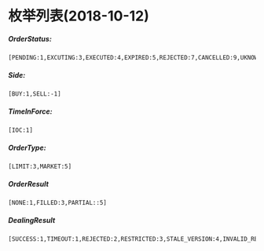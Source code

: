 # 枚举列表(2018-10-12)

##### OrderStatus:

```
[PENDING:1,EXCUTING:3,EXECUTED:4,EXPIRED:5,REJECTED:7,CANCELLED:9,UKNOWN:99]
```

##### Side:

```
[BUY:1,SELL:-1]
```

##### TimeInForce:

```
[IOC:1]
```

##### OrderType:

```
[LIMIT:3,MARKET:5]
```

##### OrderResult

```
[NONE:1,FILLED:3,PARTIAL::5]
```

##### DealingResult
```
[SUCCESS:1,TIMEOUT:1,REJECTED:2,RESTRICTED:3,STALE_VERSION:4,INVALID_REQUEST:10,INVALID_POSITION:11,INVALID_ORDER:12,INSUFFICIENT_LIQUIDITY:13,INSUFFICIENT_MARGIN:14,REDISPATCH:15,REDISPATCH:15,INTERNAL_ERROR:99]
```
